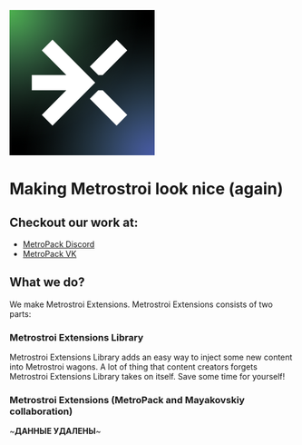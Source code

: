 <p>
  <img height="256px" src="/discord_logo.png">
  <span align="right">
<h1>Making Metrostroi look nice (again)</h1>
  </span>
</p>


## Checkout our work at:
* [MetroPack Discord](https://discord.gg/UybbMjmB)
* [MetroPack VK](https://vk.com/metropack)

## What we do?
We make Metrostroi Extensions. Metrostroi Extensions consists of two parts:

### Metrostroi Extensions Library
Metrostroi Extensions Library adds an easy way to inject some new content into Metrostroi wagons.
A lot of thing that content creators forgets Metrostroi Extensions Library takes on itself. Save some time for yourself!

### Metrostroi Extensions (MetroPack and Mayakovskiy collaboration)
~**ДАННЫЕ УДАЛЕНЫ**~
